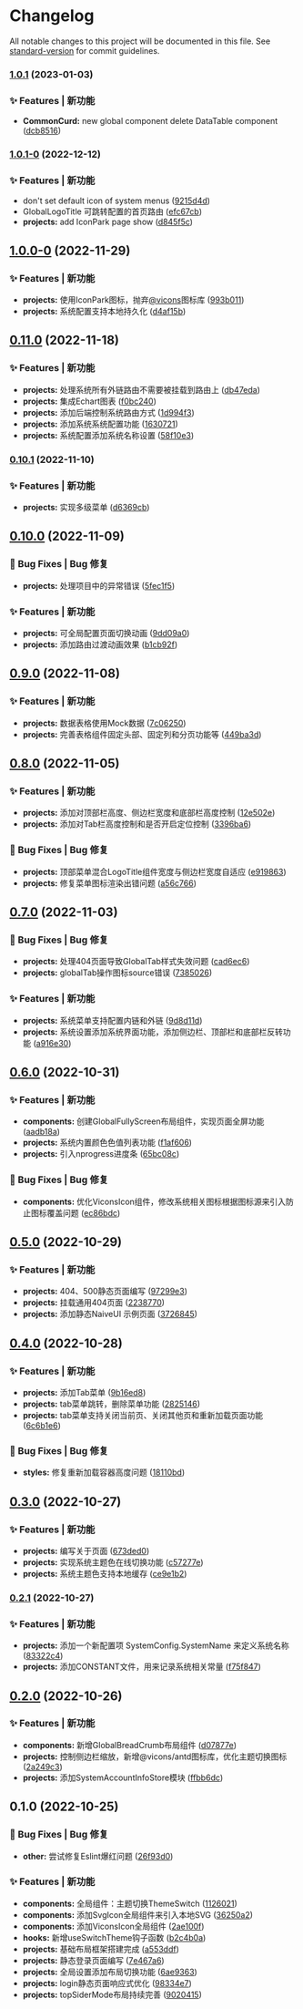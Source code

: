 # Changelog

All notable changes to this project will be documented in this file. See [standard-version](https://github.com/conventional-changelog/standard-version) for commit guidelines.

### [1.0.1](https://github.com/flingyp/yroam-admin/compare/v1.0.1-0...v1.0.1) (2023-01-03)


### ✨ Features | 新功能

* **CommonCurd:** new global component delete DataTable component ([dcb8516](https://github.com/flingyp/yroam-admin/commit/dcb85168fce0523ac1da8733ebfee4263b091b87))

### [1.0.1-0](https://github.com/flingyp/yroam-admin/compare/v1.0.0-0...v1.0.1-0) (2022-12-12)


### ✨ Features | 新功能

* don't set default icon of system  menus ([9215d4d](https://github.com/flingyp/yroam-admin/commit/9215d4d54a864bcbfcf88de5c5b4a8febf5da814))
* GlobalLogoTitle 可跳转配置的首页路由 ([efc67cb](https://github.com/flingyp/yroam-admin/commit/efc67cbd129829fa77630eab5a686b4f75ea8cc2))
* **projects:** add IconPark page show ([d845f5c](https://github.com/flingyp/yroam-admin/commit/d845f5c9377b04d0f03fa804c40b2a23597392eb))

## [1.0.0-0](https://github.com/flingyp/yroam-admin/compare/v0.11.0...v1.0.0-0) (2022-11-29)


### ✨ Features | 新功能

* **projects:** 使用IconPark图标，抛弃[@vicons](https://github.com/vicons)图标库 ([993b011](https://github.com/flingyp/yroam-admin/commit/993b0112d3d21224f6e65b9cc46b6d503f05f351))
* **projects:** 系统配置支持本地持久化 ([d4af15b](https://github.com/flingyp/yroam-admin/commit/d4af15b5b36566a8a89ad51615b6cab86f7189c5))

## [0.11.0](https://github.com/flingyp/yroam-admin/compare/v0.10.1...v0.11.0) (2022-11-18)


### ✨ Features | 新功能

* **projects:** 处理系统所有外链路由不需要被挂载到路由上 ([db47eda](https://github.com/flingyp/yroam-admin/commit/db47eda071163f94b47f92218e03a5c7c206a3f4))
* **projects:** 集成Echart图表 ([f0bc240](https://github.com/flingyp/yroam-admin/commit/f0bc240e372fdb870ba38eda96465d7ed9b51482))
* **projects:** 添加后端控制系统路由方式 ([1d994f3](https://github.com/flingyp/yroam-admin/commit/1d994f33f9037088de804e8c83f2a1a87c5104a1))
* **projects:** 添加系统系统配置功能 ([1630721](https://github.com/flingyp/yroam-admin/commit/1630721f6cfe463f3b6a35447a63649ce60b7713))
* **projects:** 系统配置添加系统名称设置 ([58f10e3](https://github.com/flingyp/yroam-admin/commit/58f10e34046dc7bff8c4e040ad9ec640f85e79b8))

### [0.10.1](https://github.com/flingyp/yroam-admin/compare/v0.10.0...v0.10.1) (2022-11-10)


### ✨ Features | 新功能

* **projects:** 实现多级菜单 ([d6369cb](https://github.com/flingyp/yroam-admin/commit/d6369cb7a262085380abc464ab8ad1287477d1cc))

## [0.10.0](https://github.com/flingyp/yroam-admin/compare/v0.9.0...v0.10.0) (2022-11-09)


### 🐛 Bug Fixes | Bug 修复

* **projects:** 处理项目中的异常错误 ([5fec1f5](https://github.com/flingyp/yroam-admin/commit/5fec1f561d8e547d27836126cc652bf3507cb4b7))


### ✨ Features | 新功能

* **projects:** 可全局配置页面切换动画 ([9dd09a0](https://github.com/flingyp/yroam-admin/commit/9dd09a038b0be90851df4f698f6b275dca980fc4))
* **projects:** 添加路由过渡动画效果 ([b1cb92f](https://github.com/flingyp/yroam-admin/commit/b1cb92fbddbdb2a50fd475203b4211d60b87bcac))

## [0.9.0](https://github.com/flingyp/yroam-admin/compare/v0.8.0...v0.9.0) (2022-11-08)


### ✨ Features | 新功能

* **projects:** 数据表格使用Mock数据 ([7c06250](https://github.com/flingyp/yroam-admin/commit/7c062500be765bded702b6737f3ad9d9a9899ac4))
* **projects:** 完善表格组件固定头部、固定列和分页功能等 ([449ba3d](https://github.com/flingyp/yroam-admin/commit/449ba3dcb3540492048094321ac8e84921994d7c))

## [0.8.0](https://github.com/flingyp/yroam-admin/compare/v0.7.0...v0.8.0) (2022-11-05)


### ✨ Features | 新功能

* **projects:** 添加对顶部栏高度、侧边栏宽度和底部栏高度控制 ([12e502e](https://github.com/flingyp/yroam-admin/commit/12e502ef572e8609818c13a911a785598f42abbb))
* **projects:** 添加对Tab栏高度控制和是否开启定位控制 ([3396ba6](https://github.com/flingyp/yroam-admin/commit/3396ba6af3f57fef5fe90ab489b04dc4f00bdde7))


### 🐛 Bug Fixes | Bug 修复

* **projects:** 顶部菜单混合LogoTitle组件宽度与侧边栏宽度自适应 ([e919863](https://github.com/flingyp/yroam-admin/commit/e919863cb45d90c5b1c766e81d38532be4952f2f))
* **projects:** 修复菜单图标渲染出错问题 ([a56c766](https://github.com/flingyp/yroam-admin/commit/a56c766920fd96346ab3158555e94a9e81a6a504))

## [0.7.0](https://github.com/flingyp/yroam-admin/compare/v0.6.0...v0.7.0) (2022-11-03)


### 🐛 Bug Fixes | Bug 修复

* **projects:** 处理404页面导致GlobalTab样式失效问题 ([cad6ec6](https://github.com/flingyp/yroam-admin/commit/cad6ec6587df5dd7ffc68e4e582ef0c0855e9612))
* **projects:** globalTab操作图标source错误 ([7385026](https://github.com/flingyp/yroam-admin/commit/738502689542da61f624f052ba1424d0e370687a))


### ✨ Features | 新功能

* **projects:** 系统菜单支持配置内链和外链 ([9d8d11d](https://github.com/flingyp/yroam-admin/commit/9d8d11d5f641f09be3379b1661dc2350fa99209b))
* **projects:** 系统设置添加系统界面功能，添加侧边栏、顶部栏和底部栏反转功能 ([a916e30](https://github.com/flingyp/yroam-admin/commit/a916e305b4428d610cf697ce1844ad32208efdbb))

## [0.6.0](https://github.com/flingyp/yroam-admin/compare/v0.5.0...v0.6.0) (2022-10-31)


### ✨ Features | 新功能

* **components:** 创建GlobalFullyScreen布局组件，实现页面全屏功能 ([aadb18a](https://github.com/flingyp/yroam-admin/commit/aadb18a2d7a0aa6fc60f2526fc63122b64f66d2a))
* **projects:** 系统内置颜色色值列表功能 ([f1af606](https://github.com/flingyp/yroam-admin/commit/f1af606176e1de4d583705962a6162621b31a3bf))
* **projects:** 引入nprogress进度条 ([65bc08c](https://github.com/flingyp/yroam-admin/commit/65bc08c6226b0bb0d0557032c368576ccf46f6c4))


### 🐛 Bug Fixes | Bug 修复

* **components:** 优化ViconsIcon组件，修改系统相关图标根据图标源来引入防止图标覆盖问题 ([ec86bdc](https://github.com/flingyp/yroam-admin/commit/ec86bdc4f8fbe51bae2c9b15e2505d42a4aee4ec))

## [0.5.0](https://github.com/flingyp/yroam-admin/compare/v0.4.0...v0.5.0) (2022-10-29)


### ✨ Features | 新功能

* **projects:** 404、500静态页面编写 ([97299e3](https://github.com/flingyp/yroam-admin/commit/97299e3e63bfc8b20e6987acad068a4f65f07595))
* **projects:** 挂载通用404页面 ([2238770](https://github.com/flingyp/yroam-admin/commit/223877071fdab936b8fc58ba0e42969809e44d8a))
* **projects:** 添加静态NaiveUI 示例页面 ([3726845](https://github.com/flingyp/yroam-admin/commit/37268450caced820a8c85d84f0727c2eca50bdd2))

## [0.4.0](https://github.com/flingyp/yroam-admin/compare/v0.3.0...v0.4.0) (2022-10-28)


### ✨ Features | 新功能

* **projects:** 添加Tab菜单 ([9b16ed8](https://github.com/flingyp/yroam-admin/commit/9b16ed838e251988eae7517e08cffbeb69928617))
* **projects:** tab菜单跳转，删除菜单功能 ([2825146](https://github.com/flingyp/yroam-admin/commit/282514670a29cdcdcd6c4db08615889ebd2183d3))
* **projects:** tab菜单支持关闭当前页、关闭其他页和重新加载页面功能 ([6c6b1e6](https://github.com/flingyp/yroam-admin/commit/6c6b1e6c28c7dcf813f00dd15a5ab09928211967))


### 🐛 Bug Fixes | Bug 修复

* **styles:** 修复重新加载容器高度问题 ([18110bd](https://github.com/flingyp/yroam-admin/commit/18110bdcfd4d02cf5ccecadf986edce8e357067b))

## [0.3.0](https://github.com/flingyp/yroam-admin/compare/v0.2.1...v0.3.0) (2022-10-27)


### ✨ Features | 新功能

* **projects:** 编写关于页面 ([673ded0](https://github.com/flingyp/yroam-admin/commit/673ded0aff41406f0923aba4825f667779284167))
* **projects:** 实现系统主题色在线切换功能 ([c57277e](https://github.com/flingyp/yroam-admin/commit/c57277e2fc5cf12e10649855a80b35fcbcd43a4c))
* **projects:** 系统主题色支持本地缓存 ([ce9e1b2](https://github.com/flingyp/yroam-admin/commit/ce9e1b242e2f114f2009dbc03b39c2a801a7d74c))

### [0.2.1](https://github.com/flingyp/yroam-admin/compare/v0.2.0...v0.2.1) (2022-10-27)


### ✨ Features | 新功能

* **projects:** 添加一个新配置项 SystemConfig.SystemName 来定义系统名称 ([83322c4](https://github.com/flingyp/yroam-admin/commit/83322c4d0112e8cc0cbeadfc7bc35744ef6a0f27))
* **projects:** 添加CONSTANT文件，用来记录系统相关常量 ([f75f847](https://github.com/flingyp/yroam-admin/commit/f75f847d1b760f3436242a2aea1c39ee52577a38))

## [0.2.0](https://github.com/flingyp/yroam-admin/compare/v0.1.0...v0.2.0) (2022-10-26)


### ✨ Features | 新功能

* **components:** 新增GlobalBreadCrumb布局组件 ([d07877e](https://github.com/flingyp/yroam-admin/commit/d07877eccc24aee5f98839738f0f6e34c2e86873))
* **projects:** 控制侧边栏缩放，新增@vicons/antd图标库，优化主题切换图标 ([2a249c3](https://github.com/flingyp/yroam-admin/commit/2a249c342f5e1052d9872c4cac4139a5692e32ab))
* **projects:** 添加SystemAccountInfoStore模块 ([ffbb6dc](https://github.com/flingyp/yroam-admin/commit/ffbb6dc0fa717930f6b9859ade6bff21f1eff2c0))

## 0.1.0 (2022-10-25)


### 🐛 Bug Fixes | Bug 修复

* **other:** 尝试修复Eslint爆红问题 ([26f93d0](https://github.com/flingyp/yroam-admin/commit/26f93d02c518e7935104797a4149bd0531f2abeb))


### ✨ Features | 新功能

* **components:** 全局组件：主题切换ThemeSwitch ([1126021](https://github.com/flingyp/yroam-admin/commit/1126021ceb5d9b0e3b62630d5bc123ee85f1cca4))
* **components:** 添加SvgIcon全局组件来引入本地SVG ([36250a2](https://github.com/flingyp/yroam-admin/commit/36250a231cf0ec218db91abbab6afb0b1e42c2a8))
* **components:** 添加ViconsIcon全局组件 ([2ae100f](https://github.com/flingyp/yroam-admin/commit/2ae100fa05803caf2b2510a7acf33671e32afd8e))
* **hooks:** 新增useSwitchTheme钩子函数 ([b2c4b0a](https://github.com/flingyp/yroam-admin/commit/b2c4b0a519af8a5f7f351be217a723f21329b110))
* **projects:** 基础布局框架搭建完成 ([a553ddf](https://github.com/flingyp/yroam-admin/commit/a553ddf6185086ca83cebe4acd80cfdd1452b085))
* **projects:** 静态登录页面编写 ([7e467a6](https://github.com/flingyp/yroam-admin/commit/7e467a6120b51e1f59ee6aa5448f54335a324a58))
* **projects:** 全局设置添加布局切换功能 ([6ae9363](https://github.com/flingyp/yroam-admin/commit/6ae93630fa794d7232e7dc35a14e36d2fe970506))
* **projects:** login静态页面响应式优化 ([98334e7](https://github.com/flingyp/yroam-admin/commit/98334e7af490c6aa99eb101eae7a96895b35fbc6))
* **projects:** topSiderMode布局持续完善 ([9020415](https://github.com/flingyp/yroam-admin/commit/9020415e9071380f3b6acc71204dd2ca5d1218f6))
